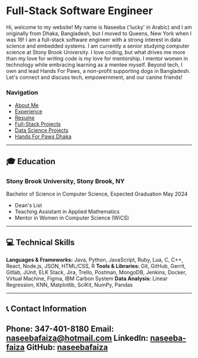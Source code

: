 # Full-Stack Software Engineer

Hi, welcome to my website! My name is Naseeba ('lucky' in Arabic) and I am originally from Dhaka, Bangladesh, but I moved to Queens, New York when I was 19! I am a full-stack software engineer with a strong interest in data science and embedded systems. I am currently a senior studying computer science at Stony Brook University.
I love coding, but what drives me more than my love for writing code is my love for mentorship. I mentor women in technology while embracing learning as a mentee myself. Beyond tech, I own and lead Hands For Paws, a non-profit supporting dogs in Bangladesh. Let's connect and discuss tech, empowernment, and our canine friends!

### Navigation
- [About Me](./aboutme.md)
- [Experience](./experience.md)
- [Resume](./resume.md)
- [Full-Stack Projects](./projects.md)
- [Data Science Projects](./dataScienceProjects.md)
- [Hands For Paws Dhaka](./volunteer.md)

---

## 🎓 Education
### Stony Brook University, Stony Brook, NY
Bachelor of Science in Computer Science, Expected Graduation May 2024
- Dean's List
- Teaching Assistant in Applied Mathematics
- Mentor in Women in Computer Science (WiCS)

---

## 💻 Technical Skills
**Languages & Frameworks:** Java, Python, JavaScript, Ruby, Lua, C, C++, React, Node.js, JSON, HTML/CSS, R
**Tools & Libraries:** Git, GitHub, Gerrit, Gitlab, JUnit, ELK Stack, Jira, Trello, Postman, MongoDB, Jenkins, Docker, Virtual Machine, Figma, IBM Carbon System
**Data Analysis:** Linear Regression, KNN, Matplotlib, SciKit, NumPy, Pandas

---
## 📞 Contact Information
**Phone:** 347-401-8180
**Email:** [naseebafaiza@hotmail.com](mailto:naseebafaiza@hotmail.com)
**LinkedIn:** [naseeba-faiza](https://www.linkedin.com/in/naseeba-faiza-bbb0871b0/)
**GitHub:** [naseebafaiza](https://github.com/naseebafaiza)
---
